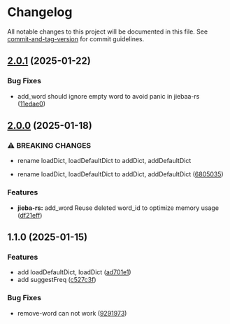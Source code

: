 # Changelog

All notable changes to this project will be documented in this file. See [commit-and-tag-version](https://github.com/absolute-version/commit-and-tag-version) for commit guidelines.

## [2.0.1](https://github.com/isdk/nlp-jieba.js/compare/v2.0.0...v2.0.1) (2025-01-22)


### Bug Fixes

* add_word should ignore empty word to avoid panic in jiebaa-rs ([11edae0](https://github.com/isdk/nlp-jieba.js/commit/11edae0a19ceb9b959b91836a2561201181a2aca))

## [2.0.0](https://github.com/isdk/nlp-jieba.js/compare/v1.1.0...v2.0.0) (2025-01-18)


### ⚠ BREAKING CHANGES

* rename loadDict, loadDefaultDict to addDict, addDefaultDict

* rename loadDict, loadDefaultDict to addDict, addDefaultDict ([6805035](https://github.com/isdk/nlp-jieba.js/commit/6805035233df1daf3b1e358825eb11ba6230aaaa))


### Features

* **jieba-rs:** add_word Reuse deleted word_id to optimize memory usage ([df21eff](https://github.com/isdk/nlp-jieba.js/commit/df21eff10ddba9f220ee1c093cd08644192f0ff6))

## 1.1.0 (2025-01-15)


### Features

* add loadDefaultDict, loadDict ([ad701e1](https://github.com/isdk/nlp-jieba.js/commit/ad701e1eaef51b304e4e079c60a2aec9481861db))
* add suggestFreq ([c527c3f](https://github.com/isdk/nlp-jieba.js/commit/c527c3f6cd8ebeb7246fd3295c1b71938305a449))


### Bug Fixes

* remove-word can not work ([9291973](https://github.com/isdk/nlp-jieba.js/commit/92919731e8f0933f595e958ca1a7f0cfeab0c728))
